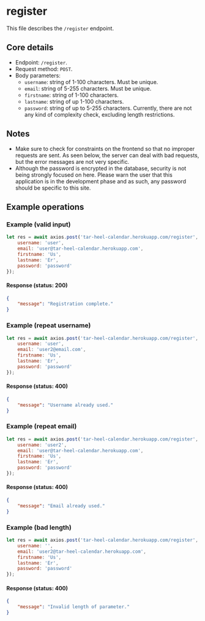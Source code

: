 # register
This file describes the `/register` endpoint.

## Core details
* Endpoint: `/register`.
* Request method: `POST`.
* Body parameters:
    * `username`: string of 1-100 characters. Must be unique.
    * `email`: string of 5-255 characters. Must be unique.
    * `firstname`: string of 1-100 characters.
    * `lastname`: string of up 1-100 characters.
    * `password`: string of up to 5-255 characters. Currently, there are not any kind of complexity check, excluding length restrictions.
    
## Notes
* Make sure to check for constraints on the frontend so that no improper requests are sent. As seen below, the server can deal with bad requests, but the error messages are not very specific.
* Although the password is encrypted in the database, security is not being strongly focused on here. Please warn the user that this application is in the development phase and as such, any password should be specific to this site.
    
## Example operations
### Example (valid input)
```js
let res = await axios.post('tar-heel-calendar.herokuapp.com/register', {
    username: 'user',
    email: 'user@tar-heel-calendar.herokuapp.com',
    firstname: 'Us',
    lastname: 'Er',
    password: 'password'
});
```

#### Response (status: 200)
```json
{
    "message": "Registration complete."
}
```

### Example (repeat username)
```js
let res = await axios.post('tar-heel-calendar.herokuapp.com/register', {
    username: 'user',
    email: 'user2@email.com',
    firstname: 'Us',
    lastname: 'Er',
    password: 'password'
});
```

#### Response (status: 400)
```json
{
    "message": "Username already used."
}
```

### Example (repeat email)
```js
let res = await axios.post('tar-heel-calendar.herokuapp.com/register', {
    username: 'user2',
    email: 'user@tar-heel-calendar.herokuapp.com',
    firstname: 'Us',
    lastname: 'Er',
    password: 'password'
});
```

#### Response (status: 400)
```json
{
    "message": "Email already used."
}
```

### Example (bad length)
```js
let res = await axios.post('tar-heel-calendar.herokuapp.com/register', {
    username: '',
    email: 'user2@tar-heel-calendar.herokuapp.com',
    firstname: 'Us',
    lastname: 'Er',
    password: 'password'
});
```

#### Response (status: 400)
```json
{
    "message": "Invalid length of parameter."
}
```
